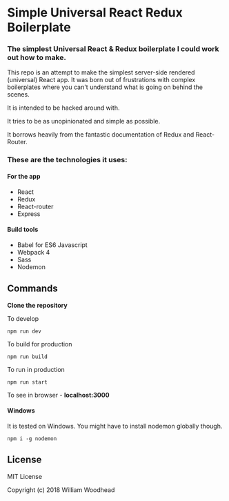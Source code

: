 # Simple Universal React Redux Boilerplate
### The simplest Universal React & Redux boilerplate I could work out how to make.

This repo is an attempt to make the simplest server-side rendered (universal) React app.
It was born out of frustrations with complex boilerplates where you can't understand what is going on behind the scenes.

It is intended to be hacked around with.

It tries to be as unopinionated and simple as possible.

It borrows heavily from the fantastic documentation of Redux and React-Router.

### These are the technologies it uses:

#### For the app
- React
- Redux
- React-router
- Express

#### Build tools
- Babel for ES6 Javascript
- Webpack 4
- Sass
- Nodemon

## Commands
**Clone the repository**

To develop

`npm run dev`

To build for production

`npm run build`

To run in production

`npm run start`

To see in browser - **localhost:3000**

#### Windows

It is tested on Windows. You might have to install nodemon globally though.

`npm i -g nodemon`

## License

MIT License

Copyright (c) 2018 William Woodhead
